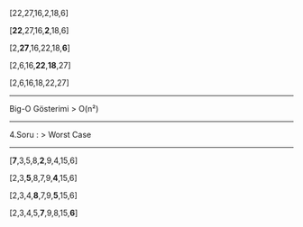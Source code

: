 [22,27,16,2,18,6]

[**22**,27,16,**2**,18,6]

[2,**27**,16,22,18,**6**]

[2,6,16,**22**,**18**,27]

[2,6,16,18,22,27]
***
Big-O Gösterimi > O(n²)
***
4.Soru : > Worst Case

***

[**7**,3,5,8,**2**,9,4,15,6]
 
[2,3,**5**,8,7,9,**4**,15,6]

[2,3,4,**8**,7,9,**5**,15,6]

[2,3,4,5,**7**,9,8,15,**6**]
